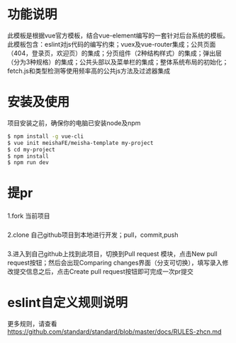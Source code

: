 
# 功能说明

此模板是根据vue官方模板，结合vue-element编写的一套针对后台系统的模板。此模板包含：eslint对js代码的编写约束；vuex及vue-router集成；公共页面（404，登录页，欢迎页）的集成；分页组件（2种结构样式）的集成；弹出层（分为3种规格）的集成；公共头部以及菜单栏的集成；整体系统布局的初始化；fetch.js和类型检测等使用频率高的公共js方法及过滤器集成

# 安装及使用


项目安装之前，确保你的电脑已安装node及npm

``` bash
$ npm install -g vue-cli
$ vue init meishaFE/meisha-template my-project
$ cd my-project
$ npm install
$ npm run dev
```

# 提pr


###
1.fork 当前项目
###
2.clone 自己github项目到本地进行开发；pull，commit,push
###
3.进入到自己github上找到此项目，切换到Pull request 模块，点击New pull request按钮；然后会出现Comparing changes界面（分支可切换），填写录入修改提交信息之后，点击Create pull request按钮即可完成一次pr提交


# eslint自定义规则说明

更多规则，请查看
https://github.com/standard/standard/blob/master/docs/RULES-zhcn.md

